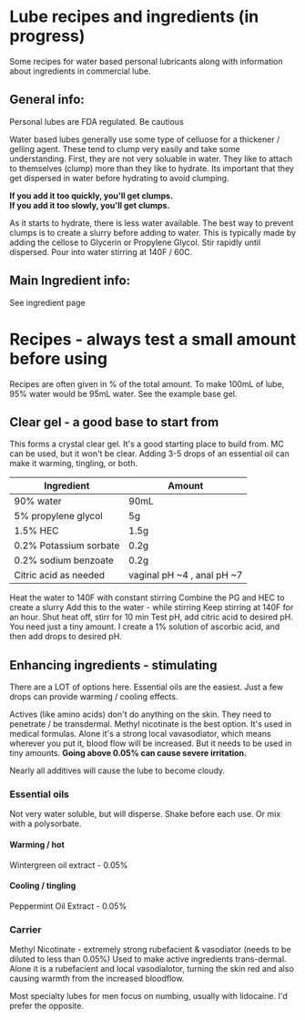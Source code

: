 # Lube recipes and ingredients (in progress)
Some recipes for water based personal lubricants along with information about ingredients in commercial lube. 

## General info:
Personal lubes are FDA regulated. Be cautious 

Water based lubes generally use some type of celluose for a thickener / gelling agent. These tend to clump very easily and take some understanding. First, they are not very soluable in water. They like to attach to themselves (clump) more than they like to hydrate. Its important that they get dispersed in water before hydrating to avoid clumping. 

**If you add it too quickly, you'll get clumps.**  
**If you add it too slowly, you'll get clumps.**  

As it starts to hydrate, there is less water available.  The best way to prevent clumps is to create a slurry before adding to water. This is typically made by adding the cellose to Glycerin or Propylene Glycol. Stir rapidly until dispersed.  Pour into water stirring at 140F / 60C.

## Main Ingredient info:
See ingredient page


# Recipes - always test a small amount before using
Recipes are often given in % of the total amount. To make 100mL of lube, 95% water would be 95mL water. See the example base gel.


## Clear gel - a good base to start from
This forms a crystal clear gel. It's a good starting place to build from. MC can be used, but it won't be clear. Adding 3-5 drops of an essential oil can make it warming, tingling, or both.

| Ingredient | Amount |
| ---------- | ------ |
| 90% water | 90mL |
| 5% propylene glycol | 5g  |
| 1.5% HEC | 1.5g  |
| 0.2% Potassium sorbate  | 0.2g  |
| 0.2% sodium benzoate  | 0.2g  |
| Citric acid as needed | vaginal pH ~4 , anal pH ~7 |

Heat the water to 140F with constant stirring
Combine the PG and HEC to create a slurry
Add this to the water - while stirring
Keep stirring at 140F for an hour.
Shut heat off, stirr for 10 min
Test pH, add citric acid to desired pH. You need just a tiny amount. I create a 1% solution of ascorbic acid, and then add drops to desired pH.


## Enhancing ingredients - stimulating

There are a LOT of options here. Essential oils are the easiest. Just a few drops can provide warming / cooling effects. 

Actives (like amino acids) don't do anything on the skin. They need to penetrate / be transdermal. Methyl nicotinate is the best option. It's used in medical formulas. Alone it's a strong local vavasodiator, which means wherever you put it, blood flow will be increased. But it needs to be used in tiny amounts. **Going above 0.05% can cause severe irritation.** 

Nearly all additives will cause the lube to become cloudy.

### Essential oils 
Not very water soluble, but will disperse. Shake before each use. Or mix with a polysorbate.

#### Warming / hot

Wintergreen oil extract - 0.05%

#### Cooling / tingling 

Peppermint Oil Extract - 0.05%

### Carrier
Methyl Nicotinate - extremely strong rubefacient & vasodiator (needs to be diluted to less than 0.05%)
Used to make active ingredients trans-dermal. Alone it is a rubefacient and local vasodialotor, turning the skin red and also causing warmth from the increased bloodflow. 

Most specialty lubes for men focus on numbing, usually with lidocaine. I'd prefer the opposite. 

